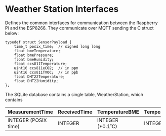 # Weather Station Interfaces

Defines the common interfaces for communication between the Raspberry Pi and the ESP8266. They communicate over MQTT
sending the C struct below:

```
typedef struct SensorPayload {
    time_t posix_time;  // signed long long
    float bmeTemperature;
    float bmePressure;
    float bmeHumidity;
    float ccs811Temperature;
    uint16 ccs811eCO2;  // in ppm
    uint16 ccs811TVOC;  // in ppb
    float DHT22Temperature;
    float DHT22Humidity;
};
```

The SQLite database contains a single table, WeatherStation, which contains

| MeasurementTime | ReceivedTime | TemperatureBME | TemperatureCCS811 | TemperatureDHT22 | PressureBME | HumidityBME | HumidityDHT22 | eCO2CCS811 | TVOCCCS811 |
| --- | --- | --- | --- | --- | --- | --- | --- | --- | --- |
| INTEGER (POSIX time) | INTEGER | INTEGER (*0.1˚C) | INTEGER | INTEGER | INTEGER (Pascal) | INTEGER (%) | INTEGER (%) | INTEGER (ppm) | INTEGER (ppb) |


